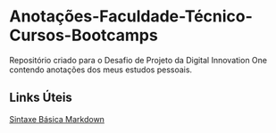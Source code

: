 # Anotações-Faculdade-Técnico-Cursos-Bootcamps
Repositório criado para o Desafio de Projeto da Digital Innovation One contendo anotações dos meus estudos pessoais.

## Links Úteis
[Sintaxe Básica Markdown](https://www.markdownguide.org/basic-syntax/)
